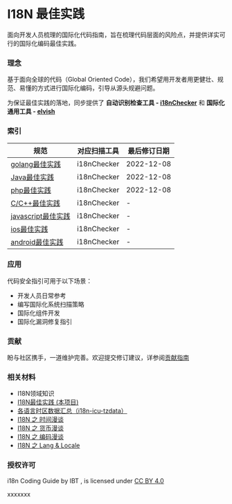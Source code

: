 
# I18N 最佳实践
面向开发人员梳理的国际化代码指南，旨在梳理代码层面的风险点，并提供详实可行的国际化编码最佳实践。

### 理念
基于面向全球的代码（Global Oriented Code），我们希望用开发者用更健壮、规范、易懂的方式进行国际化编码，引导从源头规避问题。

为保证最佳实践的落地，同步提供了 **自动识别检查工具 - [i18nChecker](i18nChecker)** 和 **国际化通用工具 - [elvish](elvish)**

### 索引
| 规范               | 对应扫描工具 |最后修订日期 |
| ------------------ | ----------- |------------ |
| [golang最佳实践](./i18n_go.md)     | i18nChecker  | 2022-12-08  |
| [Java最佳实践](./i18n_go.md)     | i18nChecker  | 2022-12-08  |
| [php最佳实践](./i18n_go.md)     | i18nChecker  | 2022-12-08  |
| [C/C++最佳实践](./i18n_go.md)     | i18nChecker  | -  |
| [javascript最佳实践](./i18n_go.md)     | i18nChecker  | -  |
| [ios最佳实践](./i18n_go.md)     | i18nChecker  | - |
| [android最佳实践](./i18n_go.md)     | i18nChecker  | - |


### 应用
代码安全指引可用于以下场景：

- 开发人员日常参考
- 编写国际化系统扫描策略
- 国际化组件开发
- 国际化漏洞修复指引


### 贡献
盼与社区携手，一道维护完善。欢迎提交修订建议，详参阅[贡献指南](./CONTRIBUTING.md)


### 相关材料
 - I18N领域知识
 - [I18N最佳实践 (本项目)](./README.md)
 - [各语言时区数据汇总（i18n-icu-tzdata）](https://github.com/international-explore/i18n-icu-data)
 - [I18N 之 时间漫谈](http://sailing.intra.didiglobal.com/#/knowledgeDetail?72057594042023686)
 - [I18N 之 货币漫谈](http://sailing.intra.didiglobal.com/#/knowledgeDetail?72057594042023450)
 - [I18N 之 编码漫谈](https://i.xiaojukeji.com/way/article/1107978?lang=zh-CN)
 - [I18N 之 Lang & Locale](http://sailing.intra.didiglobal.com/#/knowledgeDetail?360287970189696528)


### 授权许可
i18n Coding Guide by IBT , is licensed under [CC BY 4.0](./LICENSE)


xxxxxxx
